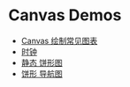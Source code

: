 # Canvas Demos

- [Canvas 绘制常见图表](https://github.com/tibaiwan/charts)
- [时钟](https://codepen.io/tibaiwan/pen/Jmyawr)
- [静态 饼形图](https://codepen.io/tibaiwan/pen/ZqyGLx?editors=0010)
- [饼形 导航图](https://codepen.io/tibaiwan/pen/KGqpKW)
